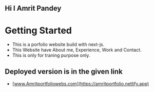 ## Hi I Amrit Pandey 

<h1>Getting Started</h1>

- This is a porfolio website build with next-js.
- This Website have About me, Experience, Work and Contact.
- This is only for traning purpose only.

## Deployed version is in the given link 
- [www.Amritportfoliowebs.com](https://amritportfolio.netlify.app)
